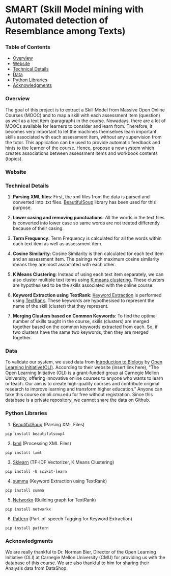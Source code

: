 # SMART (Skill Model mining with Automated detection of Resemblance among Texts)


### Table of Contents

* [Overview](#overview)
* [Website](#website)
* [Technical Details](#technical-details)
* [Data](#data)
* [Python Libraries](#python-libraries)
* [Acknowledgments](#acknowledgments)

### Overview

The goal of this project is to extract a Skill Model from Massive Open Online Courses (MOOC) and to map
a skill with each assessment item (question) as well as a text item (paragraph) in the course.
Nowadays, there are a lot of MOOCs available for learners to consider and learn from. Therefore,
it becomes very important to let the machines themselves learn
important skills associated with each assessment item, without any 
supervision from the tutor. This application can be used to provide
automatic feedback and hints to the learner of the course. Hence, 
propose a new system which creates associations between assessment
items and workbook contents (topics).

### Website


### Technical Details
1. **Parsing XML files**: First, the xml files from the data is parsed and converted into .txt files. [BeautifulSoup](#https://www.crummy.com/software/BeautifulSoup/) library has been used  for this purpose.  
2. **Lower casing and removing punctuations**: All the words in the text files is converted into lower case so 
same words are not treated differently because of their casing.
2. **Term Frequency**: Term Frequency is calculated for all the words within each text item as well as assessment item.
3. **Cosine Similarity**: Cosine Similarity is then calculated for each text item and an assessment item. The pairings with maximum cosine 
similarity means they are most associated with each other.
4. **K Means Clustering**: Instead of using each text item separately, we can also cluster
multiple text items using [K means clustering](#https://en.wikipedia.org/wiki/K-means_clustering).
These clusters are hypothesised to be the skills associated with the online course. 

5. **Keyword Extraction using TextRank**: [Keyword Extraction](#https://en.wikipedia.org/wiki/Keyword_extraction) is performed using [TextRank](#https://web.eecs.umich.edu/~mihalcea/papers/mihalcea.emnlp04.pdf). These 
keywords are hypothesised to represent the name of the skill (cluster) that they represent.
6. **Merging Clusters based on Common Keywords**: To find the optimal number of skills taught in the course, skills (clusters) are merged together based on the common 
keywords extracted from each. So, if two clusters have the same two keywords, then they are merged together. 

### Data
To validate our system, we used data from 
[Introduction to Biology](https://oli.cmu.edu/jcourse/lms/students/syllabus.do?section=df3e23850a0001dc518491159056b43c)
by [Open Learning Initiative(OLI)](https://oli.cmu.edu/). According to their website (insert link here), 
"The Open Learning Initiative (OLI) is a grant-funded group at Carnegie Mellon University, offering innovative online 
courses to anyone who wants to learn or teach. Our aim is to create high-quality courses and contribute original 
research to improve learning and transform higher education." 
Anyone can take this course on oli.cmu.edu for free without registration.
Since this database is a private repository, we 
cannot share the data on Github. 

### Python Libraries

1. [BeautifulSoup](https://pypi.python.org/pypi/beautifulsoup4) (Parsing XML Files)
```
pip install beautifulsoup4
```
2. [lxml](https://pypi.python.org/pypi/lxml/3.8.0) (Processing XML Files)
```
pip install lxml
```
3. [Sklearn](https://pypi.python.org/pypi/scikit-learn/0.18.1) (TF-IDF Vectorizer, K Means Clustering)
```
pip install -U scikit-learn
```
4. [summa](https://pypi.python.org/pypi/summa/0.0.7) (Keyword Extraction using TextRank)
```
pip install summa
```
5. [Networkx](https://pypi.python.org/pypi/networkx/) (Building graph for TextRank)
```
pip install networkx
```
6. [Pattern](https://pypi.python.org/pypi/Pattern) (Part-of-speech Tagging for Keyword Extraction)
```
pip install pattern
```


### Acknowledgments
We are really thankful to Dr. Norman Bier, Director of the Open
Learning Initiative (OLI) at Carnegie Mellon University (CMU) for
providing us with the database of this course. We are also thankful
to him for sharing their Analysis data from DataShop. 

